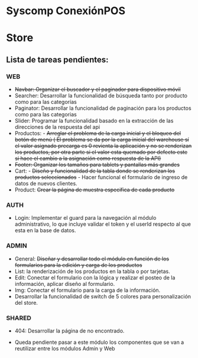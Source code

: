 # Syscomp ConexiónPOS
# Store
## Lista de tareas pendientes:

### WEB
-	~~Navbar:  Organizar el buscador y el paginador para dispositivo móvil~~
-	Searcher: Desarrollar la funcionalidad de búsqueda tanto por producto como para las categorías
-	Paginator: Desarrollar la funcionalidad de paginación para los productos como para las categorias
-	Slider: Programar la funcionalidad basado en la extracción de las direcciones de la respuesta del api
-	Productos: - ~~Arreglar el problema de la carga inicial y el bloqueo del botón de menú ( El problema se da por la carga inicial del warehouse sí el valor asignado precarga es 0 revienta la aplicación y no se renderizan los productos, por otra parte si el valor esta quemado por defecto este si hace el cambio a la asignación como respuesta de la API)~~
-	~~Footer: Organizar los tamaños para tablets y pantallas más grandes~~
-	Cart:  - ~~Diseño y funcionalidad de la tabla donde se renderizan los productos seleccionados~~
         - Hacer funcional el formulario de ingreso de datos de nuevos clientes.
-	Product: ~~Crear la página de muestra especifica de cada producto~~
### AUTH
-	Login: Implementar el guard para la navegación al módulo administrativo, lo que incluye validar el token y el userId respecto al que esta en la base de datos.
### ADMIN
-	General: ~~Diseñar y desarrollar todo el módulo en función de los formularios para la edición y carga de los productos~~
-	List: la renderización de los productos en la tabla o por tarjetas.
-	Edit: Conectar el formulario con la lógica y realizar el posteo de la información, aplicar diseño al formulario.
-	Img: Conectar el formulario para la carga de la información.
-	Desarrollar la funcionalidad de switch de 5 colores para personalización del store.
### SHARED
-	404: Desarrollar la página de no encontrado.
* Queda pendiente pasar a este módulo los componentes que se van a reutilizar entre los módulos Admin y Web
